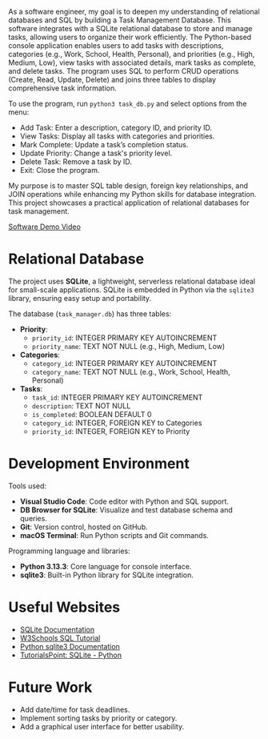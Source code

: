  As a software engineer, my goal is to deepen my understanding of relational databases and SQL by building a Task Management Database. This software integrates with a SQLite relational database to store and manage tasks, allowing users to organize their work efficiently. The Python-based console application enables users to add tasks with descriptions, categories (e.g., Work, School, Health, Personal), and priorities (e.g., High, Medium, Low), view tasks with associated details, mark tasks as complete, and delete tasks. The program uses SQL to perform CRUD operations (Create, Read, Update, Delete) and joins three tables to display comprehensive task information.

 To use the program, run `python3 task_db.py` and select options from the menu:
 - Add Task: Enter a description, category ID, and priority ID.
 - View Tasks: Display all tasks with categories and priorities.
 - Mark Complete: Update a task’s completion status.
 - Update Priority: Change a task's priority level. 
 - Delete Task: Remove a task by ID.
 - Exit: Close the program.

 My purpose is to master SQL table design, foreign key relationships, and JOIN operations while enhancing my Python skills for database integration. This project showcases a practical application of relational databases for task management.

 [Software Demo Video](https://youtu.be/8x-0xKT5Jns)

 # Relational Database

 The project uses **SQLite**, a lightweight, serverless relational database ideal for small-scale applications. SQLite is embedded in Python via the `sqlite3` library, ensuring easy setup and portability.

 The database (`task_manager.db`) has three tables:
 - **Priority**:
   - `priority_id`: INTEGER PRIMARY KEY AUTOINCREMENT
   - `priority_name`: TEXT NOT NULL (e.g., High, Medium, Low)
 - **Categories**:
   - `category_id`: INTEGER PRIMARY KEY AUTOINCREMENT
   - `category_name`: TEXT NOT NULL (e.g., Work, School, Health, Personal)
 - **Tasks**:
   - `task_id`: INTEGER PRIMARY KEY AUTOINCREMENT
   - `description`: TEXT NOT NULL
   - `is_completed`: BOOLEAN DEFAULT 0
   - `category_id`: INTEGER, FOREIGN KEY to Categories
   - `priority_id`: INTEGER, FOREIGN KEY to Priority

 # Development Environment

 Tools used:
 - **Visual Studio Code**: Code editor with Python and SQL support.
 - **DB Browser for SQLite**: Visualize and test database schema and queries.
 - **Git**: Version control, hosted on GitHub.
 - **macOS Terminal**: Run Python scripts and Git commands.

 Programming language and libraries:
 - **Python 3.13.3**: Core language for console interface.
 - **sqlite3**: Built-in Python library for SQLite integration.

 # Useful Websites

 - [SQLite Documentation](https://www.sqlite.org/docs.html)
 - [W3Schools SQL Tutorial](https://www.w3schools.com/sql/)
 - [Python sqlite3 Documentation](https://docs.python.org/3/library/sqlite3.html)
 - [TutorialsPoint: SQLite - Python](https://www.tutorialspoint.com/sqlite/sqlite_python.htm)

 # Future Work

 - Add date/time for task deadlines.
 - Implement sorting tasks by priority or category.
 - Add a graphical user interface for better usability.